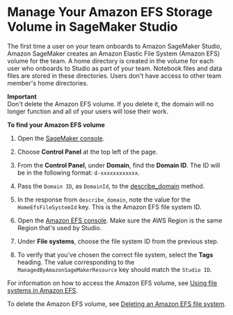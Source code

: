 # Manage Your Amazon EFS Storage Volume in SageMaker Studio<a name="studio-tasks-manage-storage"></a>

The first time a user on your team onboards to Amazon SageMaker Studio, Amazon SageMaker creates an Amazon Elastic File System \(Amazon EFS\) volume for the team\. A home directory is created in the volume for each user who onboards to Studio as part of your team\. Notebook files and data files are stored in these directories\. Users don't have access to other team member's home directories\.

**Important**  
Don't delete the Amazon EFS volume\. If you delete it, the domain will no longer function and all of your users will lose their work\.

**To find your Amazon EFS volume**

1. Open the [SageMaker console](https://console.aws.amazon.com/sagemaker/)\.

1. Choose **Control Panel** at the top left of the page\.

1. From the **Control Panel**, under **Domain**, find the **Domain ID**\. The ID will be in the following format: `d-xxxxxxxxxxxx`\.

1. Pass the `Domain ID`, as `DomainId`, to the [describe\_domain](https://boto3.amazonaws.com/v1/documentation/api/latest/reference/services/sagemaker.html#SageMaker.Client.describe_domain) method\.

1. In the response from `describe_domain`, note the value for the `HomeEfsFileSystemId` key\. This is the Amazon EFS file system ID\.

1. Open the [Amazon EFS console](https://console.aws.amazon.com/efs#/file-systems/)\. Make sure the AWS Region is the same Region that's used by Studio\.

1. Under **File systems**, choose the file system ID from the previous step\.

1. To verify that you've chosen the correct file system, select the **Tags** heading\. The value corresponding to the `ManagedByAmazonSageMakerResource` key should match the `Studio ID`\.

For information on how to access the Amazon EFS volume, see [Using file systems in Amazon EFS](https://docs.aws.amazon.com/efs/latest/ug/using-fs.html)\.

To delete the Amazon EFS volume, see [Deleting an Amazon EFS file system](https://docs.aws.amazon.com/efs/latest/ug/delete-efs-fs.html)\.